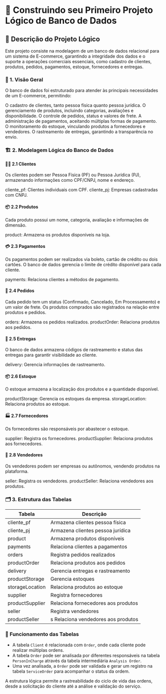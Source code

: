 # 📌 Construindo seu Primeiro Projeto Lógico de Banco de Dados

## 📜 Descrição do Projeto Lógico

Este projeto consiste na modelagem de um banco de dados relacional para um sistema de E-commerce, garantindo a integridade dos dados e o suporte a operações comerciais essenciais, como cadastro de clientes, produtos, pedidos, pagamentos, estoque, fornecedores e entregas.

### 📖 1. Visão Geral
O banco de dados foi estruturado para atender às principais necessidades de um E-commerce, permitindo:

O cadastro de clientes, tanto pessoa física quanto pessoa jurídica.
O gerenciamento de produtos, incluindo categorias, avaliações e disponibilidade.
O controle de pedidos, status e valores de frete.
A administração de pagamentos, aceitando múltiplas formas de pagamento.
O monitoramento do estoque, vinculando produtos a fornecedores e vendedores.
O rastreamento de entregas, garantindo a transparência no envio.
### 🏗️ 2. Modelagem Lógica do Banco de Dados

#### 🧑‍💼 2.1 Clientes
Os clientes podem ser Pessoa Física (PF) ou Pessoa Jurídica (PJ), armazenando informações como CPF/CNPJ, nome e endereço.

cliente_pf: Clientes individuais com CPF.
cliente_pj: Empresas cadastradas com CNPJ.

#### 📦 2.2 Produtos
Cada produto possui um nome, categoria, avaliação e informações de dimensão.

product: Armazena os produtos disponíveis na loja.

#### 💳 2.3 Pagamentos
Os pagamentos podem ser realizados via boleto, cartão de crédito ou dois cartões. O banco de dados gerencia o limite de crédito disponível para cada cliente.

payments: Relaciona clientes a métodos de pagamento.

#### 🛒 2.4 Pedidos
Cada pedido tem um status (Confirmado, Cancelado, Em Processamento) e um valor de frete. Os produtos comprados são registrados na relação entre produtos e pedidos.

orders: Armazena os pedidos realizados.
productOrder: Relaciona produtos aos pedidos.

#### 🚚 2.5 Entregas
O banco de dados armazena códigos de rastreamento e status das entregas para garantir visibilidade ao cliente.

delivery: Gerencia informações de rastreamento.

#### 📦 2.6 Estoque
O estoque armazena a localização dos produtos e a quantidade disponível.

productStorage: Gerencia os estoques da empresa.
storageLocation: Relaciona produtos ao estoque.

#### 🏭 2.7 Fornecedores
Os fornecedores são responsáveis por abastecer o estoque.

supplier: Registra os fornecedores.
productSupplier: Relaciona produtos aos fornecedores.

#### 🏪 2.8 Vendedores
Os vendedores podem ser empresas ou autônomos, vendendo produtos na plataforma.

seller: Registra os vendedores.
productSeller: Relaciona vendedores aos produtos.

### 🗂️ 3. Estrutura das Tabelas

| **Tabela**  | **Descrição** |
|------------------|------------------|	
cliente_pf| Armazena clientes pessoa física
cliente_pj|	Armazena clientes pessoa jurídica
product| Armazena produtos disponíveis
payments|	Relaciona clientes a pagamentos
orders|	Registra pedidos realizados
productOrder|	Relaciona produtos aos pedidos
delivery|	Gerencia entregas e rastreamento
productStorage|	Gerencia estoques
storageLocation|	Relaciona produtos ao estoque
supplier|	Registra fornecedores
productSupplier|	Relaciona fornecedores aos produtos
seller|	Registra vendedores
productSeller|s	Relaciona vendedores aos produtos

### 🎯 Funcionamento das Tabelas

- A tabela `Client` é relacionada com `Order`, onde cada cliente pode realizar múltiplas ordens.
- A tabela `Order` pode ser analisada por diferentes responsáveis na tabela `PersonInCharge` através da tabela intermediária `Analysis Order`.
- Uma vez analisada, a `Order` pode ser validada e gerar um registro na tabela `ServiceOrder` para acompanhar o status da ordem.

A estrutura lógica permite a rastreabilidade do ciclo de vida das ordens, desde a solicitação do cliente até a análise e validação do serviço.
